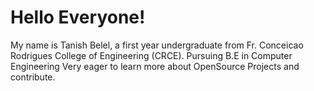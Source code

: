 <h1>Hello Everyone!</h1>
My name is Tanish Belel, a first year undergraduate from Fr. Conceicao Rodrigues College of Engineering (CRCE).
Pursuing B.E in Computer Engineering
Very eager to learn more about OpenSource Projects and contribute.
